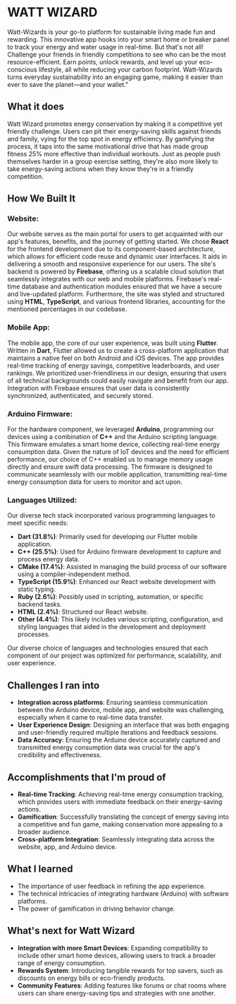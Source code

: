 # WATT WIZARD

Watt-Wizards is your go-to platform for sustainable living made fun and rewarding. This innovative app hooks into your smart home or breaker panel to track your energy and water usage in real-time. But that's not all! Challenge your friends in friendly competitions to see who can be the most resource-efficient. Earn points, unlock rewards, and level up your eco-conscious lifestyle, all while reducing your carbon footprint. Watt-Wizards turns everyday sustainability into an engaging game, making it easier than ever to save the planet—and your wallet."

## What it does
Watt Wizard promotes energy conservation by making it a competitive yet friendly challenge. Users can pit their energy-saving skills against friends and family, vying for the top spot in energy efficiency. By gamifying the process, it taps into the same motivational drive that has made group fitness 25% more effective than individual workouts. Just as people push themselves harder in a group exercise setting, they're also more likely to take energy-saving actions when they know they're in a friendly competition.

## How We Built It

### Website:
Our website serves as the main portal for users to get acquainted with our app's features, benefits, and the journey of getting started. We chose **React** for the frontend development due to its component-based architecture, which allows for efficient code reuse and dynamic user interfaces. It aids in delivering a smooth and responsive experience for our users. The site's backend is powered by **Firebase**, offering us a scalable cloud solution that seamlessly integrates with our web and mobile platforms. Firebase's real-time database and authentication modules ensured that we have a secure and live-updated platform. Furthermore, the site was styled and structured using **HTML**, **TypeScript**, and various frontend libraries, accounting for the mentioned percentages in our codebase.

### Mobile App:
The mobile app, the core of our user experience, was built using **Flutter**. Written in **Dart**, Flutter allowed us to create a cross-platform application that maintains a native feel on both Android and iOS devices. The app provides real-time tracking of energy savings, competitive leaderboards, and user rankings. We prioritized user-friendliness in our design, ensuring that users of all technical backgrounds could easily navigate and benefit from our app. Integration with Firebase ensures that user data is consistently synchronized, authenticated, and securely stored.

### Arduino Firmware:
For the hardware component, we leveraged **Arduino**, programming our devices using a combination of **C++** and the Arduino scripting language. This firmware emulates a smart home device, collecting real-time energy consumption data. Given the nature of IoT devices and the need for efficient performance, our choice of C++ enabled us to manage memory usage directly and ensure swift data processing. The firmware is designed to communicate seamlessly with our mobile application, transmitting real-time energy consumption data for users to monitor and act upon.

### Languages Utilized:
Our diverse tech stack incorporated various programming languages to meet specific needs:
- **Dart (31.8%)**: Primarily used for developing our Flutter mobile application.
- **C++ (25.5%)**: Used for Arduino firmware development to capture and process energy data.
- **CMake (17.4%)**: Assisted in managing the build process of our software using a compiler-independent method.
- **TypeScript (15.9%)**: Enhanced our React website development with static typing.
- **Ruby (2.6%)**: Possibly used in scripting, automation, or specific backend tasks.
- **HTML (2.4%)**: Structured our React website.
- **Other (4.4%)**: This likely includes various scripting, configuration, and styling languages that aided in the development and deployment processes.

Our diverse choice of languages and technologies ensured that each component of our project was optimized for performance, scalability, and user experience.

## Challenges I ran into
- **Integration across platforms**: Ensuring seamless communication between the Arduino device, mobile app, and website was challenging, especially when it came to real-time data transfer.
- **User Experience Design**: Designing an interface that was both engaging and user-friendly required multiple iterations and feedback sessions.
- **Data Accuracy**: Ensuring the Arduino device accurately captured and transmitted energy consumption data was crucial for the app's credibility and effectiveness.

## Accomplishments that I'm proud of
- **Real-time Tracking**: Achieving real-time energy consumption tracking, which provides users with immediate feedback on their energy-saving actions.
- **Gamification**: Successfully translating the concept of energy saving into a competitive and fun game, making conservation more appealing to a broader audience.
- **Cross-platform Integration**: Seamlessly integrating data across the website, app, and Arduino device.

## What I learned
- The importance of user feedback in refining the app experience.
- The technical intricacies of integrating hardware (Arduino) with software platforms.
- The power of gamification in driving behavior change.

## What's next for Watt Wizard
- **Integration with more Smart Devices**: Expanding compatibility to include other smart home devices, allowing users to track a broader range of energy consumption.
- **Rewards System**: Introducing tangible rewards for top savers, such as discounts on energy bills or eco-friendly products.
- **Community Features**: Adding features like forums or chat rooms where users can share energy-saving tips and strategies with one another.
